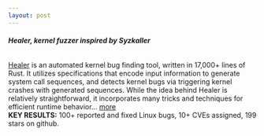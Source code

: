 ```yaml
---
layout: post
---
```


###### **Healer, kernel fuzzer inspired by Syzkaller**

[Healer](https://github.com/SunHao-0/healer) is an automated kernel bug finding tool, written in 17,000+ lines of Rust. 
It utilizes specifications that encode input information to generate system call sequences, and detects kernel bugs via triggering kernel crashes with generated sequences. 
While the idea behind Healer is relatively straightforward, it incorporates many tricks and techniques for efficient runtime behavior... [more](/projects/healer/)
<br>
**KEY RESULTS:** 100+ reported and fixed Linux bugs, 10+ CVEs assigned, 199 stars on github.